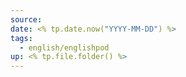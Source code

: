 ```yaml
---
source: 
date: <% tp.date.now("YYYY-MM-DD") %>
tags:
  - english/englishpod
up: <% tp.file.folder() %>
---
```

